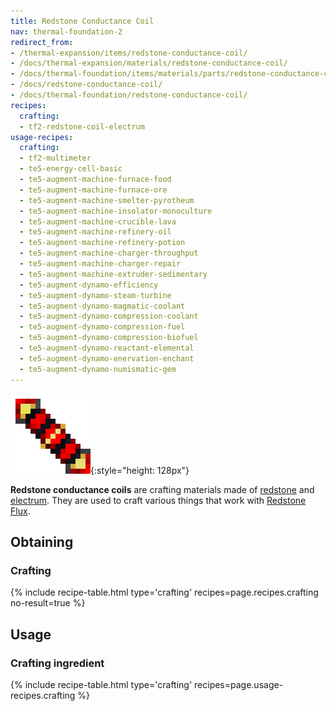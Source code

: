```yaml
---
title: Redstone Conductance Coil
nav: thermal-foundation-2
redirect_from:
- /thermal-expansion/items/redstone-conductance-coil/
- /docs/thermal-expansion/materials/redstone-conductance-coil/
- /docs/thermal-foundation/items/materials/parts/redstone-conductance-coil/
- /docs/redstone-conductance-coil/
- /docs/thermal-foundation/redstone-conductance-coil/
recipes:
  crafting:
  - tf2-redstone-coil-electrum
usage-recipes:
  crafting:
  - tf2-multimeter
  - te5-energy-cell-basic
  - te5-augment-machine-furnace-food
  - te5-augment-machine-furnace-ore
  - te5-augment-machine-smelter-pyrotheum
  - te5-augment-machine-insolator-monoculture
  - te5-augment-machine-crucible-lava
  - te5-augment-machine-refinery-oil
  - te5-augment-machine-refinery-potion
  - te5-augment-machine-charger-throughput
  - te5-augment-machine-charger-repair
  - te5-augment-machine-extruder-sedimentary
  - te5-augment-dynamo-efficiency
  - te5-augment-dynamo-steam-turbine
  - te5-augment-dynamo-magmatic-coolant
  - te5-augment-dynamo-compression-coolant
  - te5-augment-dynamo-compression-fuel
  - te5-augment-dynamo-compression-biofuel
  - te5-augment-dynamo-reactant-elemental
  - te5-augment-dynamo-enervation-enchant
  - te5-augment-dynamo-numismatic-gem
---
```


![Redstone conductance coil](/assets/images/thermal-foundation-2/redstone-coil-electrum.png){:style="height: 128px"}


**Redstone conductance coils** are crafting materials made of
[redstone](https://minecraft.gamepedia.com/Redstone) and
[electrum](/docs/thermal-foundation-2/electrum-ingot/). They are used to craft various things that
work with [Redstone Flux](/docs/redstone-flux/).


Obtaining
---------

### Crafting
{% include recipe-table.html type='crafting' recipes=page.recipes.crafting no-result=true %}


Usage
-----

### Crafting ingredient
{% include recipe-table.html type='crafting' recipes=page.usage-recipes.crafting %}
